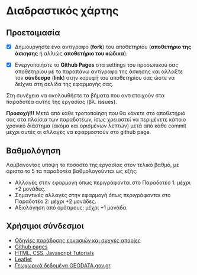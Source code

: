 # Διαδραστικός χάρτης 

## Προετοιμασία
- [x] Δημιουργήστε ένα αντίγραφο (**fork**) του αποθετηρίου (**αποθετήριο της άσκησης** ή αλλιώς **αποθετήριο του κώδικα**).

- [x] Ενεργοποιήστε το **Github Pages** στα settings του προσωπικού σας αποθετηρίου με το παραπάνω αντίγραφο της άσκησης και άλλαξτε τον **σύνδεσμο** (**link**) στην κορυφή του αποθετηρίου σας ώστε να δείχνει στη σελίδα της εφαρμογής σας.

Στη συνέχεια να ακολουθήστε τα βήματα που αντιστοιχούν στα παραδοτέα αυτής της εργασίας (βλ. issues).


**Προσοχή!!!** Μετά από κάθε τροποποίηση που θα κάνετε στο αποθετήριό σας στα πλαίσια των παραδοτέων, ίσως χρειαστεί να περιμένετε κάποιο χρονικό διάστημα (ακόμα και ορισμένων λεπτών) μετά από κάθε commit μέχρι αυτές οι αλλαγές να εφαρμοστούν στο github page.


## Βαθμολόγηση
Λαμβάνοντας υπόψη το ποσοστό της εργασίας στον τελικό βαθμό, με άριστα το 5 τα παραδοτέα βαθμολογούνται ως εξής:
- Αλλαγές στην εφαρμογή όπως περιγράφονται στο Παραδοτέο 1: μέχρι +2 μονάδες. 
- Σημαντικές αλλαγές στην εφαρμογή όπως περιγράφονται στο Παραδοτέο 2: μέχρι +2 μονάδες.
- Aξιολόγηση από ομότιμους: μέχρι +1 μονάδα.

## Χρήσιμοι σύνδεσμοι

- [Οδηγίες παράδοσης εργασιών και συχνές απορίες](https://courses-ionio.github.io/help/)
- [Github pages](https://pages.github.com/)
- [HTML, CSS, Javascript Tutorials](https://www.w3schools.com/)
- [Leaflet](https://leafletjs.com/)
- [Γεωχωρικά δεδομένα GEODATA.gov.gr](http://geodata.gov.gr/)

